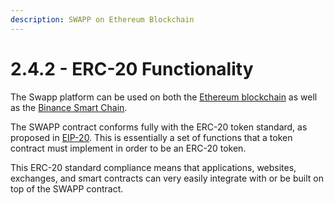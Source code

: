 ```yaml
---
description: SWAPP on Ethereum Blockchain
---
```


# 2.4.2 - ERC-20 Functionality

The Swapp platform can be used on both the [Ethereum blockchain](https://eth.swapp.ee) as well as the [Binance Smart Chain](https://bscscan.com/address/0x0efe961c733ff46ce34c56a73eba0c6a0e18e0f5).

The SWAPP contract conforms fully with the ERC-20 token standard, as proposed in [EIP-20](https://github.com/ethereum/EIPs/blob/master/EIPS/eip-20.md). This is essentially a set of functions that a token contract must implement in order to be an ERC-20 token.

This ERC-20 standard compliance means that applications, websites, exchanges, and smart contracts can very easily integrate with or be built on top of the SWAPP contract.

